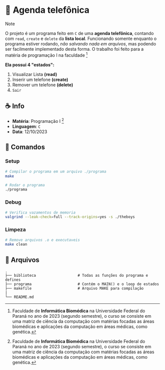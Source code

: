 # 👻 Agenda telefônica

> [!NOTE]
> O projeto é um programa feito em `C` de uma **agenda telefônica**, contando com `read`, `create` e `delete`  da **lista local**. Funcionando somente enquanto o programa estiver rodando, _não salvando nada em arquivos_, mas podendo ser facilmente implementado desta forma. O trabalho foi feito para a matéria de programação I na faculdade [^1]

**Ela possui 4 "estados":**

1. Visualizar Lista **(read)**
2. Inserir um telefone **(create)**
3. Remover um telefone **(delete)**
4. `Sair`

## ☕ Info

- **Matéria**: Programação I [^1]
- **Linguagem**: `C`
- **Data**: 12/10/2023

## 🐛 Comandos

### Setup
```bash
# Compilar o programa em um arquivo ./programa
make

# Rodar o programa
./programa
```

### Debug
```bash
# Verifica vazamentos de memoria
valgrind --leak-check=full --track-origins=yes -s ./theboys
```

### Limpeza
```bash
# Remove arquivos .o e executaveis
make clean
```

## 🚀 Arquivos

    .
    ├── biblioteca                   # Todas as funções do programa e defines
    ├── programa                     # Contém o MAIN() e o loop de estados
    ├── makefile                     # Arquivo MAKE para compilação
    |
    └── README.md                   

[^1]: Faculdade de **Informática Biomédica** na Universidade Federal do Paraná no ano de 2023 (segundo semestre), o curso se consiste em uma matriz de ciência da computação com matérias focadas as áreas biomédicas e aplicações da computação em áreas médicas, como genética.
